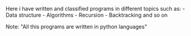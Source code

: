 Here i have written and classified programs in different topics such as:
    - Data structure
    - Algorithms
    - Recursion
    - Backtracking
    and so on

Note: "All this programs are written in python languages"
